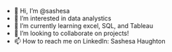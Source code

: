 - 👋 Hi, I’m @sashesa
- 👀 I’m interested in data analystics
- 🌱 I’m currently learning excel, SQL, and Tableau
- 💞️ I’m looking to collaborate on projects!
- 📫 How to reach me on LinkedIn: Sashesa Haughton

<!---
sashesa/sashesa is a ✨ special ✨ repository because its `README.md` (this file) appears on your GitHub profile.
You can click the Preview link to take a look at your changes.
--->
